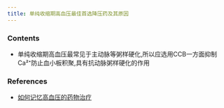 ```yaml
---
title: 单纯收缩期高血压最佳首选降压药及其原因
--- 
```


### Contents
- 单纯收缩期高血压最常见于主动脉等粥样硬化,所以应选用CCB一方面抑制Ca²⁺防止血小板积聚,具有抗动脉粥样硬化的作用

### References
- [如何记忆高血压的药物治疗](/如何记忆高血压的药物治疗)
